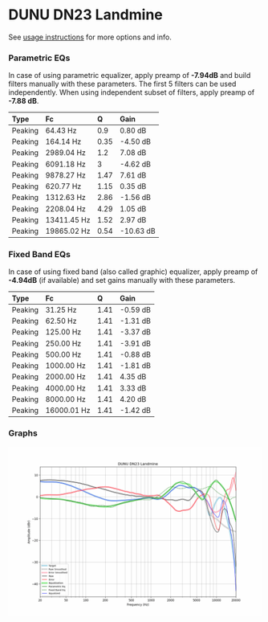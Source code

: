 # DUNU DN23 Landmine
See [usage instructions](https://github.com/jaakkopasanen/AutoEq#usage) for more options and info.

### Parametric EQs
In case of using parametric equalizer, apply preamp of **-7.94dB** and build filters manually
with these parameters. The first 5 filters can be used independently.
When using independent subset of filters, apply preamp of **-7.88 dB**.

| Type    | Fc          |    Q | Gain      |
|:--------|:------------|:-----|:----------|
| Peaking | 64.43 Hz    | 0.9  | 0.80 dB   |
| Peaking | 164.14 Hz   | 0.35 | -4.50 dB  |
| Peaking | 2989.04 Hz  | 1.2  | 7.08 dB   |
| Peaking | 6091.18 Hz  | 3    | -4.62 dB  |
| Peaking | 9878.27 Hz  | 1.47 | 7.61 dB   |
| Peaking | 620.77 Hz   | 1.15 | 0.35 dB   |
| Peaking | 1312.63 Hz  | 2.86 | -1.56 dB  |
| Peaking | 2208.04 Hz  | 4.29 | 1.05 dB   |
| Peaking | 13411.45 Hz | 1.52 | 2.97 dB   |
| Peaking | 19865.02 Hz | 0.54 | -10.63 dB |

### Fixed Band EQs
In case of using fixed band (also called graphic) equalizer, apply preamp of **-4.94dB**
(if available) and set gains manually with these parameters.

| Type    | Fc          |    Q | Gain     |
|:--------|:------------|:-----|:---------|
| Peaking | 31.25 Hz    | 1.41 | -0.59 dB |
| Peaking | 62.50 Hz    | 1.41 | -1.31 dB |
| Peaking | 125.00 Hz   | 1.41 | -3.37 dB |
| Peaking | 250.00 Hz   | 1.41 | -3.91 dB |
| Peaking | 500.00 Hz   | 1.41 | -0.88 dB |
| Peaking | 1000.00 Hz  | 1.41 | -1.81 dB |
| Peaking | 2000.00 Hz  | 1.41 | 4.35 dB  |
| Peaking | 4000.00 Hz  | 1.41 | 3.33 dB  |
| Peaking | 8000.00 Hz  | 1.41 | 4.20 dB  |
| Peaking | 16000.01 Hz | 1.41 | -1.42 dB |

### Graphs
![](./DUNU%20DN23%20Landmine.png)